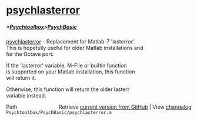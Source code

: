 # [psychlasterror](psychlasterror)
##### >[Psychtoolbox](Psychtoolbox)>[PsychBasic](PsychBasic)

[psychlasterror](psychlasterror) - Replacement for Matlab-7 'lasterror'.  
This is hopefully useful for older Matlab installations and  
for the Octave port:  
  
If the 'lasterror' variable, M-File or builtin function  
is supported on your Matlab installation, this function  
will return it.  
  
Otherwise, this function will return the older lasterr  
variable instead.  




<div class="code_header" style="text-align:right;">
  <span style="float:left;">Path&nbsp;&nbsp;</span> <span class="counter">Retrieve <a href=
  "https://raw.github.com/Psychtoolbox-3/Psychtoolbox-3/beta/Psychtoolbox/PsychBasic/psychlasterror.m">current version from GitHub</a> | View <a href=
  "https://github.com/Psychtoolbox-3/Psychtoolbox-3/commits/beta/Psychtoolbox/PsychBasic/psychlasterror.m">changelog</a></span>
</div>
<div class="code">
  <code>Psychtoolbox/PsychBasic/psychlasterror.m</code>
</div>


